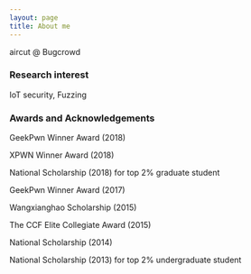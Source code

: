 ```yaml
---
layout: page
title: About me 
---
```


aircut @ Bugcrowd

### Research interest
IoT security, Fuzzing

### Awards and Acknowledgements 

GeekPwn Winner Award (2018)

XPWN Winner Award (2018)


National Scholarship (2018) 
	for top 2% graduate student

GeekPwn Winner Award (2017)

Wangxianghao Scholarship (2015) 

The CCF Elite Collegiate Award (2015)

National Scholarship (2014)

National Scholarship (2013)
	for top 2% undergraduate student
